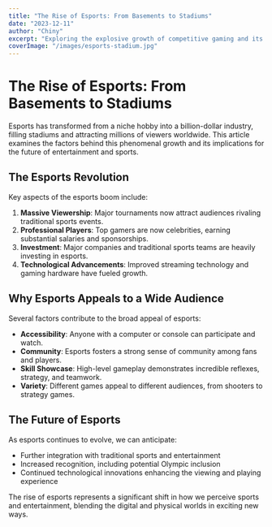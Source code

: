 ```yaml
---
title: "The Rise of Esports: From Basements to Stadiums"
date: "2023-12-11"
author: "Chiny"
excerpt: "Exploring the explosive growth of competitive gaming and its impact on entertainment and sports."
coverImage: "/images/esports-stadium.jpg"
---
```


# The Rise of Esports: From Basements to Stadiums

Esports has transformed from a niche hobby into a billion-dollar industry, filling stadiums and attracting millions of viewers worldwide. This article examines the factors behind this phenomenal growth and its implications for the future of entertainment and sports.

## The Esports Revolution

Key aspects of the esports boom include:

1. **Massive Viewership**: Major tournaments now attract audiences rivaling traditional sports events.
2. **Professional Players**: Top gamers are now celebrities, earning substantial salaries and sponsorships.
3. **Investment**: Major companies and traditional sports teams are heavily investing in esports.
4. **Technological Advancements**: Improved streaming technology and gaming hardware have fueled growth.

## Why Esports Appeals to a Wide Audience

Several factors contribute to the broad appeal of esports:

- **Accessibility**: Anyone with a computer or console can participate and watch.
- **Community**: Esports fosters a strong sense of community among fans and players.
- **Skill Showcase**: High-level gameplay demonstrates incredible reflexes, strategy, and teamwork.
- **Variety**: Different games appeal to different audiences, from shooters to strategy games.

## The Future of Esports

As esports continues to evolve, we can anticipate:

- Further integration with traditional sports and entertainment
- Increased recognition, including potential Olympic inclusion
- Continued technological innovations enhancing the viewing and playing experience

The rise of esports represents a significant shift in how we perceive sports and entertainment, blending the digital and physical worlds in exciting new ways.
